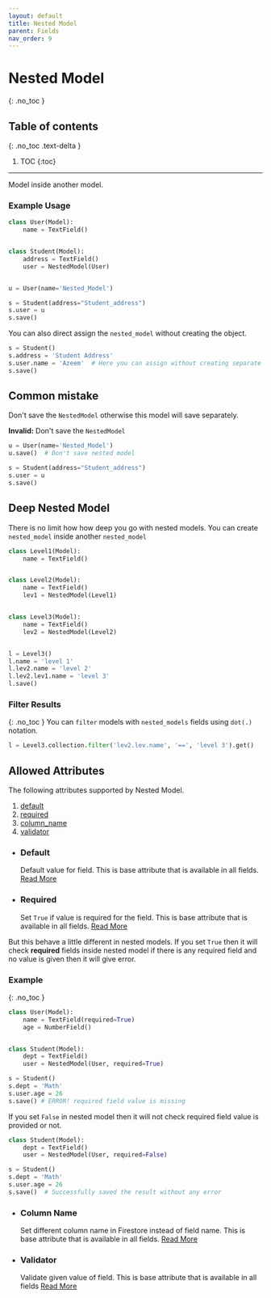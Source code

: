 ```yaml
---
layout: default
title: Nested Model
parent: Fields
nav_order: 9
---
```


# Nested Model

{: .no_toc }

## Table of contents

{: .no_toc .text-delta }

1. TOC
   {:toc}

---

Model inside another model.

### Example Usage

```python
class User(Model):
    name = TextField()


class Student(Model):
    address = TextField()
    user = NestedModel(User)


u = User(name='Nested_Model')

s = Student(address="Student_address")
s.user = u
s.save()
```

You can also direct assign the `nested_model` without creating the object.

```python
s = Student()
s.address = 'Student Address'
s.user.name = 'Azeem'  # Here you can assign without creating separate User object
s.save()
```

## Common mistake

Don't save the `NestedModel` otherwise this model will save separately.

**Invalid:** Don't save the `NestedModel`

```python
u = User(name='Nested_Model')
u.save()  # Don't save nested model

s = Student(address="Student_address")
s.user = u
s.save()
```

## Deep Nested Model

There is no limit how how deep you go with nested models. You can create `nested_model` inside another `nested_model`

```python
class Level1(Model):
    name = TextField()


class Level2(Model):
    name = TextField()
    lev1 = NestedModel(Level1)


class Level3(Model):
    name = TextField()
    lev2 = NestedModel(Level2)


l = Level3()
l.name = 'level 1'
l.lev2.name = 'level 2'
l.lev2.lev1.name = 'level 3'
l.save()
```

### Filter Results

{: .no_toc }
You can `filter` models with `nested_models` fields using `dot(.)` notation.

```python
l = Level3.collection.filter('lev2.lev.name', '==', 'level 3').get()
```

## Allowed Attributes

The following attributes supported by Nested Model.

1. [default](#default)
2. [required](#required)
3. [column_name](#column-name)
4. [validator](#validator)

- ### Default

  Default value for field. This is base attribute that is available in all fields. [Read More](/FireO/fields/field#default)

- ### Required
  Set `True` if value is required for the field. This is base attribute that is available in all fields. [Read More](/FireO/fields/field#required)

But this behave a little different in nested models. If you set `True` then it will check **required** fields inside
nested model if there is any required field and no value is given then it will give error.

### Example

{: .no_toc }

```python
class User(Model):
    name = TextField(required=True)
    age = NumberField()


class Student(Model):
    dept = TextField()
    user = NestedModel(User, required=True)

s = Student()
s.dept = 'Math'
s.user.age = 26
s.save() # ERROR! required field value is missing
```

If you set `False` in nested model then it will not check required field value is provided or not.

```python
class Student(Model):
    dept = TextField()
    user = NestedModel(User, required=False)

s = Student()
s.dept = 'Math'
s.user.age = 26
s.save()  # Successfully saved the result without any error
```

- ### Column Name

  Set different column name in Firestore instead of field name. This is base attribute that is available in all fields. [Read More](/FireO/fields/field#column-name)

- ### Validator
  Validate given value of field. This is base attribute that is available in all fields [Read More](/FireO/fields/field#validator)
